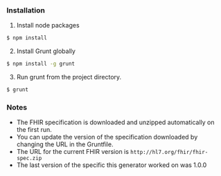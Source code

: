 ### Installation

1. Install node packages 
```sh
$ npm install
```

2. Install Grunt globally 
```sh
$ npm install -g grunt
```

3. Run grunt from the project directory. 
```sh
$ grunt
```

### Notes
* The FHIR specification is downloaded and unzipped automatically on the first run.
* You can update the version of the specification downloaded by changing the URL in the Gruntfile.
* The URL for the current FHIR version is `http://hl7.org/fhir/fhir-spec.zip`
* The last version of the specific this generator worked on was 1.0.0
